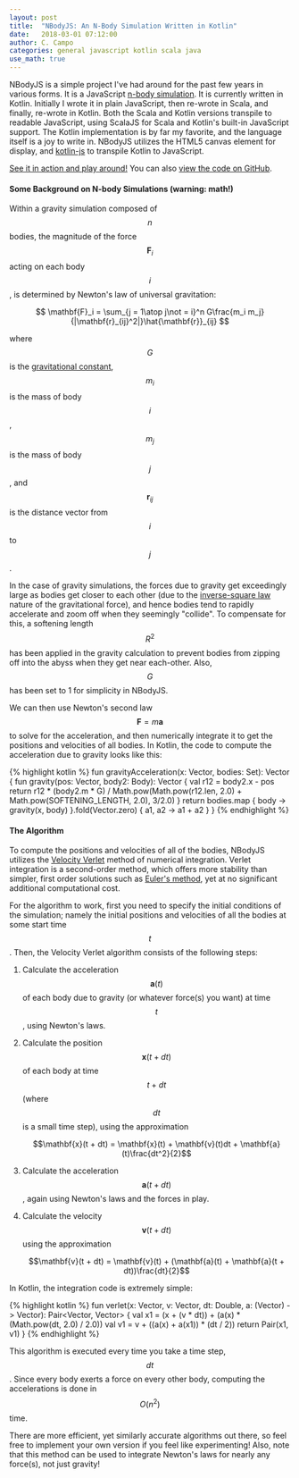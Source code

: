 ```yaml
---
layout: post
title:  "NBodyJS: An N-Body Simulation Written in Kotlin"
date:   2018-03-01 07:12:00
author: C. Campo
categories: general javascript kotlin scala java
use_math: true
---
```


NBodyJS is a simple project I've had around for the past few years in various forms. It is a JavaScript 
[n-body simulation][nbodysim]. It is currently written in Kotlin. Initially I wrote it in plain JavaScript, then re-wrote
in Scala, and finally, re-wrote in Kotlin. Both the Scala and Kotlin versions transpile to readable JavaScript, using
ScalaJS for Scala and Kotlin's built-in JavaScript support. The Kotlin implementation is by far my favorite, and the 
language itself is a joy to write in. NBodyJS utilizes the HTML5 canvas element for display, and [kotlin-js][kotlinjs] 
to transpile Kotlin to JavaScript.

[See it in action and play around!][nbodyjs] You can also [view the code on GitHub][github].

#### Some Background on N-body Simulations (warning: math!)

Within a gravity simulation composed of $$n$$ bodies, the magnitude of the force $$\mathbf{F}_i$$ acting on each body 
$$i$$, is determined by Newton's law of universal gravitation:

$$
\mathbf{F}_i = \sum_{j = 1\atop j\not = i}^n G\frac{m_i m_j}{|\mathbf{r}_{ij}^2|}\hat{\mathbf{r}}_{ij}
$$

where $$G$$ is the [gravitational constant][gravconst], $$m_i$$ is the mass of body $$i$$, $$m_j$$ is the mass of body
$$j$$, and $$\mathbf{r}_{ij}$$ is the distance vector from $$i$$ to $$j$$.

In the case of gravity simulations, the forces due to gravity get exceedingly large as bodies get closer to each other 
(due to the [inverse-square law][invsqlaw] nature of the gravitational force), and hence bodies tend to rapidly 
accelerate 
and zoom off when they seemingly "collide". To compensate for this, a softening length $$R^2$$ has been applied in the 
gravity calculation to prevent bodies from zipping off into the abyss when they get near each-other. Also, $$G$$ has 
been set to 1 for simplicity in NBodyJS.

We can then use Newton's second law $$\mathbf{F} = m\mathbf{a}$$ to solve for the acceleration, and then numerically 
integrate it to get the positions and velocities of all bodies. In Kotlin, the code to compute the acceleration due 
to gravity looks like this:

{% highlight kotlin %}
fun gravityAcceleration(x: Vector, bodies: Set<Body>): Vector {
  fun gravity(pos: Vector, body2: Body): Vector {
    val r12 = body2.x - pos
    return r12 * (body2.m * G) / Math.pow(Math.pow(r12.len, 2.0) + Math.pow(SOFTENING_LENGTH, 2.0), 3/2.0)
  }
  return bodies.map { body -> gravity(x, body) }.fold(Vector.zero) { a1, a2 -> a1 + a2 }
}
{% endhighlight %}

#### The Algorithm

To compute the positions and velocities of all of the bodies, NBodyJS utilizes the [Velocity Verlet][verlet] method
of numerical integration. Verlet integration is a second-order method, which offers more stability than simpler, 
first order solutions such as [Euler's method][euler], yet at no significant additional computational cost.

For the algorithm to work, first you need to specify the initial conditions of the simulation; namely the initial 
positions and velocities of all the bodies at some start time $$t$$. Then, the Velocity Verlet algorithm consists of 
the following steps:

1. Calculate the acceleration $$\mathbf{a}(t)$$ of each body due to gravity (or whatever force(s) you want) at time 
$$t$$, using Newton's laws.
2. Calculate the position $$\mathbf{x}(t + dt)$$ of each body at time $$t + dt$$ (where $$dt$$ is a small time step), 
using the approximation 
    
    $$\mathbf{x}(t + dt) = \mathbf{x}(t) + \mathbf{v}(t)dt + \mathbf{a}(t)\frac{dt^2}{2}$$
3. Calculate the acceleration $$\mathbf{a}(t + dt)$$, again using Newton's laws and the forces in play.
4. Calculate the velocity $$\mathbf{v}(t + dt)$$ using the approximation 
    
    $$\mathbf{v}(t + dt) = \mathbf{v}(t) + (\mathbf{a}(t) + \mathbf{a}(t + dt))\frac{dt}{2}$$
    
In Kotlin, the integration code is extremely simple:

{% highlight kotlin %}
fun verlet(x: Vector, v: Vector, dt: Double, a: (Vector) -> Vector): Pair<Vector, Vector> {
  val x1 = (x + (v * dt)) + (a(x) * (Math.pow(dt, 2.0) / 2.0))
  val v1 = v + ((a(x) + a(x1)) * (dt / 2))
  return Pair(x1, v1)
}
{% endhighlight %}

This algorithm is executed every time you take a time step, $$dt$$. Since every body exerts a force on every other 
body, computing the accelerations is done in $$O(n^2)$$ time. 

There are more efficient, yet similarly accurate algorithms out there, so feel free to implement your own version if 
you feel like experimenting! Also, note that this method can be used to integrate Newton's laws for nearly any force(s),
not just gravity!

[nbodyjs]: https://www.ccampo.me/NBodyJS/
[github]: https://github.com/ccampo133/NBodyJS
[gravconst]: https://en.wikipedia.org/wiki/Gravitational_constant
[nbodysim]: https://en.wikipedia.org/wiki/N-body_simulation
[verlet]: http://en.wikipedia.org/wiki/Verlet_integration#Velocity_Verlet
[euler]: http://en.wikipedia.org/wiki/Euler_method
[invsqlaw]: https://en.wikipedia.org/wiki/Inverse-square_law
[kotlinjs]: https://kotlinlang.org/docs/tutorials/javascript/kotlin-to-javascript/kotlin-to-javascript.html
